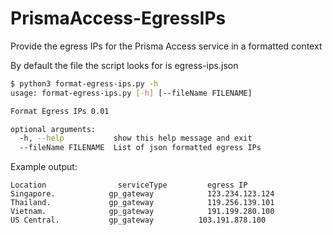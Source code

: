 # PrismaAccess-EgressIPs
Provide the egress IPs for the Prisma Access service in a formatted context

By default the file the script looks for is egress-ips.json

```bash
$ python3 format-egress-ips.py -h
usage: format-egress-ips.py [-h] [--fileName FILENAME]

Format Egress IPs 0.01

optional arguments:
  -h, --help           show this help message and exit
  --fileName FILENAME  List of json formatted egress IPs
```


Example output:
```
Location            	serviceType       	egress IP
Singapore.            gp_gateway        	123.234.123.124
Thailand.             gp_gateway        	119.256.139.101
Vietnam.              gp_gateway        	191.199.280.100
US Central.           gp_gateway          103.191.878.100
```
